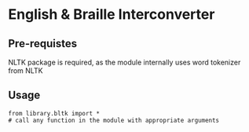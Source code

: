 # English & Braille Interconverter

## Pre-requistes 
NLTK package is required, as the module internally uses word tokenizer from NLTK

## Usage
```
from library.bltk import *
# call any function in the module with appropriate arguments
```
